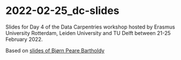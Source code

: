 # 2022-02-25_dc-slides

Slides for Day 4 of the Data Carpentries workshop hosted by Erasmus University Rotterdam, Leiden University and TU Delft between 21-25 February 2022.

Based on [slides of Bjørn Peare Bartholdy](https://github.com/bbartholdy/2021-07-05_dc-leiden-slides)
